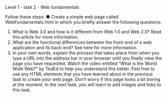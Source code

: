 Level 1 - task 2 - Web fundamentals

Follow these steps:
● Create a simple web page called WebFundamentals.html in which you
briefly answer the following questions:
1. What is Web 3.0 and how is it different from Web 1.0 and Web 2.0?
Read this article for more information.
2. What are the functional differences between the front-end of a web
application and its back-end? See here for more information.
3. In your own words, explain the process that takes place from when
you type a URL into the address bar in your browser until you finally
view the page you have requested. Watch the video entitled “What is
the World Wide Web?” by TedEd to help you understand this better.
Feel free to use any HTML elements that you have learned about in the previous
task to create your web page. Don’t worry if this page looks a bit boring at the
moment. In the next task, you will learn to add images and links to this task.

